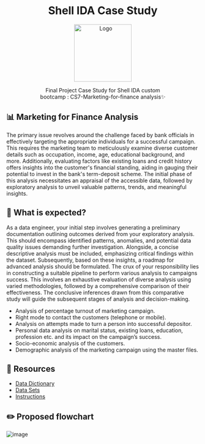 <h1 align="center">Shell IDA Case Study</h1>

<p align="center">
  <img src="https://hub.shell.com/Fallback/Assets/Images/ribbon-logo.svg" align="center" alt="Logo" width="150" height="150">
 </p>
 
 <p align="center">Final Project Case Study for Shell IDA custom <br>bootcamp : CS7-Marketing-for-finance analysis✨
<br>
</p>

## 📊 Marketing for Finance Analysis
The primary issue revolves around the challenge faced by bank officials in effectively targeting the
appropriate individuals for a successful campaign. This requires the marketing team to meticulously
examine diverse customer details such as occupation, income, age, educational background, and
more. Additionally, evaluating factors like existing loans and credit history offers insights into the
customer's financial standing, aiding in gauging their potential to invest in the bank's term-deposit
scheme. The initial phase of this analysis necessitates an appraisal of the accessible data, followed by
exploratory analysis to unveil valuable patterns, trends, and meaningful insights.

## 🤔 What is expected?
As a data engineer, your initial step involves generating a preliminary documentation outlining outcomes derived from your exploratory analysis. This should encompass identified patterns, anomalies, and potential data quality issues demanding further investigation. Alongside, a concise descriptive analysis must be included, emphasizing critical findings within the dataset. Subsequently, based on these insights, a roadmap for advanced analysis should be formulated. The crux of your responsibility lies in constructing a suitable pipeline to perform various analysis to campaigns success. This involves an exhaustive evaluation of diverse analysis using varied methodologies, followed by a comprehensive comparison of their effectiveness. The conclusive inferences drawn from this comparative study will guide the subsequent stages of analysis and decision-making.

* Analysis of percentage turnout of marketing campaign.
* Right mode to contact the customers (telephone or mobile).
* Analysis on attempts made to turn a person into successful depositor.
* Personal data analysis on marital status, existing loans, education, profession etc. and its impact on the campaign’s success.
* Socio-economic analysis of the customers.
* Demographic analysis of the marketing campaign using the master files.

## 🔗 Resources

* [Data Dictionary](https://github.com/manojkumarsingh77/Shell2023/blob/main/MarketingForFinance/DataDictionary/MarketingForFinance_DD.pdf)
* [Data Sets](https://github.com/manojkumarsingh77/Shell2023/blob/main/MarketingForFinance/DataSets/MarketingForFinanceDataset.zip)
* [Instructions](https://notepad.pw/shellidasep23)

## ✏️ Proposed flowchart

![image](https://github.com/sharad1210/Shell-IDA-case-study-23/assets/56643117/2385a412-b455-4292-b9c5-6a6d62807b8e)

